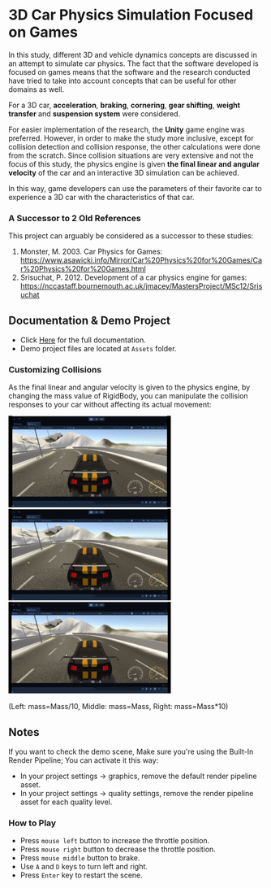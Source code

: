 # 3D Car Physics Simulation Focused on Games
In this study, different 3D and vehicle dynamics concepts are discussed in an attempt to simulate car physics. The fact that the software developed is focused on games means that the software and the research conducted have tried to take into account concepts that can be useful for other domains as well.

For a 3D car, **acceleration**, **braking**, **cornering**, **gear shifting**, **weight transfer** and **suspension system** were considered.

For easier implementation of the research, the **Unity** game engine was preferred. However, in order to make the study more inclusive, except for collision detection and collision response, the other calculations were done from the scratch. Since collision situations are very extensive and not the focus of this study, the physics engine is given **the final linear and angular velocity** of the car and an interactive 3D simulation can be achieved.

In this way, game developers can use the parameters of their favorite car to experience a 3D car with the characteristics of that car.

### A Successor to 2 Old References
This project can arguably be considered as a successor to these studies:
1. Monster, M. 2003. Car Physics for Games: https://www.asawicki.info/Mirror/Car%20Physics%20for%20Games/Car%20Physics%20for%20Games.html
2. Srisuchat, P. 2012. Development of a car physics engine for games: https://nccastaff.bournemouth.ac.uk/jmacey/MastersProject/MSc12/Srisuchat

## Documentation & Demo Project
* Click [Here](/3D_Car_Physics_Simulation_Focused_on_Games.pdf) for the full documentation.
* Demo project files are located at `Assets` folder.

### Customizing Collisions
As the final linear and angular velocity is given to the physics engine, by changing the mass value of RigidBody, you can manipulate the collision responses to your car without affecting its actual movement:

![Mass[div]10](./GIFs/Mass[div]10.gif)![Mass](./GIFs/Mass.gif)![Mass[mul]10](./GIFs/Mass[mul]10.gif)

(Left: mass=Mass/10, Middle: mass=Mass, Right: mass=Mass*10)

## Notes
If you want to check the demo scene, Make sure you're using the Built-In Render Pipeline; You can activate it this way:
* In your project settings → graphics, remove the default render pipeline asset.
* In your project settings → quality settings, remove the render pipeline asset for each quality level.

### How to Play
* Press `mouse left` button to increase the throttle position.
* Press `mouse right` button to decrease the throttle position.
* Press `mouse middle` button to brake.
* Use `A` and `D` keys to turn left and right.
* Press `Enter` key to restart the scene.

